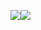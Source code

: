 [![](https://github-readme-stats.vercel.app/api/top-langs/?username=untitan&layout=compact&langs_count=10&hide_border=1&role=OWNER,COLLABORATOR)](https://github.com/untitan)[![](https://github-readme-stats.vercel.app/api/?username=untitan&show_icons=true&count_private=true&line_height=28&hide_border=1&card_width=450&role=OWNER,COLLABORATOR)](https://github.com/untitan)
